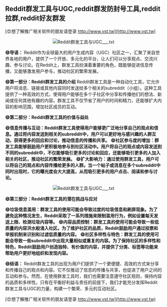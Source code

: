 ## **Reddit群发工具与UGC,reddit群发防封号工具,reddit拉群,reddit好友群发**

[😍想了解推广相关软件的朋友请登录 http://www.vst.tw](http://www.vst.tw)

 <center><img src="https://vst.tw/MP4/tuiguang/png/8.png" alt="Reddit群发工具与UGC___.txt"></center>

**😄导语：**
Reddit作为全球最大的用户生成内容（UGC）社区之一，汇聚了来自世界各地的用户，提供了一个开放、多元化的平台，让人们可以分享观点、交流兴趣、参与讨论。在Reddit上，群发工具扮演着重要的角色，既能够促进信息传播，又能够激发用户参与，推动社区的繁荣发展。

**😄第一部分：Reddit群发工具的介绍**
Reddit群发工具是一种自动化工具，它允许用户将消息、链接或其他内容同时发送给多个相关的subreddit（小组）。这种工具提供了一种高效的方式，使得用户能够在多个子社区中分享和传播他们的想法、新闻或任何其他有趣的内容。群发工具不仅节省了用户的时间和精力，还能够扩大内容的影响范围，增加社区成员的互动。

**😄第二部分：Reddit群发工具的价值与益处**

**😄信息传播与互动：Reddit群发工具使得用户能够更广泛地分享自己的观点和信息。通过将内容发送到相关的subreddit中，用户可以更好地与感兴趣的人群互动，获得更多的回应和讨论，推动信息的传播和共享。**
**😄社区参与度的增加：群发工具能够鼓励用户更积极地参与到社区活动中。用户将自己的观点或内容发送到不同的subreddit中，不仅能够吸引更多的讨论和回应，还能够吸引更多的人加入相关的社区，推动社区的繁荣发展。**
**😄扩大影响力：通过使用群发工具，用户可以将自己的观点和内容传播给更多的人群。当一个帖子或消息在多个subreddit中同时出现时，它的曝光度会大大提高，从而吸引更多的用户点击、阅读和参与讨论。**

 <center><img src="https://vst.tw/MP4/tuiguang/png/7.png" alt="Reddit群发工具与UGC___.txt"></center>

**😄第三部分：Reddit群发工具的潜在挑战与应对**

**😄垃圾信息滥用：群发工具的使用可能会导致过度的垃圾信息和刷屏现象。为了避免这种情况发生，Reddit采取了一系列措施来限制滥用行为，例如设置每天发送上限、检测垃圾内容等。**
**😄内容品质控制：群发工具的使用可能会导致一些低质量的内容洪水般涌入社区。为了维护社区的品质，Reddit鼓励用户通过投票和举报机制来识别和过滤低质量的内容。**
**😄社区多样性与特色：群发工具的使用可能会导致一些subreddit中出现大量相似或重复的内容。为了保持社区的多样性和特色，Reddit鼓励用户创造独特、有价值的内容，并提供了分类、标签等功能来帮助用户更好地组织和发现内容。**

**😄结语：**
Reddit群发工具的出现为用户们提供了一个更便捷、高效的方式来分享和传播自己的观点和内容。它不仅推动了信息的传播与共享，也促进了用户之间的互动和参与。然而，在使用群发工具时，我们也需要注意遵守社区规则，保持内容的品质和多样性。只有在平衡好利益与责任的前提下，我们才能充分发挥Reddit群发工具与UGC的力量，构建一个繁荣、多元的互动社区。

[😍想了解推广相关软件的朋友请登录 http://www.vst.tw](http://www.vst.tw)




